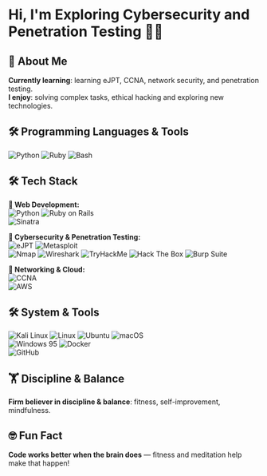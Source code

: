 # Hi, I'm Exploring Cybersecurity and Penetration Testing 🏴‍☠️

## 🚀 About Me
**Currently learning**: learning eJPT, CCNA, network security, and penetration testing.  
**I enjoy**: solving complex tasks, ethical hacking and exploring new technologies.

## 🛠 Programming Languages & Tools
![Python](https://img.shields.io/badge/-Python-3776AB?logo=python&logoColor=white)
![Ruby](https://img.shields.io/badge/-Ruby-CC342D?logo=ruby&logoColor=white)
![Bash](https://img.shields.io/badge/-Bash-4EAA25?logo=gnu-bash&logoColor=white)

## 🛠 Tech Stack

**🔹 Web Development:**  
![Python](https://img.shields.io/badge/Python-3776AB?logo=python&logoColor=fff) 
![Ruby on Rails](https://img.shields.io/badge/-Ruby_on_Rails-CC0000?logo=ruby-on-rails&logoColor=white)  
![Sinatra](https://img.shields.io/badge/Sinatra-FF4F00?style=flat) 

**🔹 Cybersecurity & Penetration Testing:**  
![eJPT](https://img.shields.io/badge/eJPT-In%20Progress-orange?logo=offensive%20security&logoColor=white) 
![Metasploit](https://img.shields.io/badge/-Metasploit-8A2BE2?logo=metasploit&logoColor=white)  
![Nmap](https://img.shields.io/badge/Nmap-Scanner-lightgrey?logo=wireshark) 
![Wireshark](https://img.shields.io/badge/-Wireshark-1679A7?logo=wireshark&logoColor=white) 
![TryHackMe](https://img.shields.io/badge/TryHackMe-red?logo=tryhackme&logoColor=white) 
![Hack The Box](https://img.shields.io/badge/Hack%20The%20Box-Learning-green?logo=hackthebox&logoColor=white) 
![Burp Suite](https://img.shields.io/badge/Burp%20Suite-Analyzing-orange?logo=burpsuite&logoColor=white) 

**🔹 Networking & Cloud:**  
![CCNA](https://img.shields.io/badge/-CCNA-1F75FE?logo=cisco&logoColor=white)  
![AWS](https://img.shields.io/badge/-AWS-FF9900?logo=amazonaws&logoColor=white) 

## 🛠 System & Tools
![Kali Linux](https://img.shields.io/badge/Kali%20Linux-Pentesting-blue?logo=kalilinux&logoColor=white) 
![Linux](https://img.shields.io/badge/-Linux-FCC624?logo=linux&logoColor=black) 
![Ubuntu](https://img.shields.io/badge/Ubuntu-Server-orange?logo=ubuntu&logoColor=white) 
![macOS](https://img.shields.io/badge/-macOS-000000?logo=apple&logoColor=white)  
![Windows 95](https://img.shields.io/badge/Windows%2095-008484?logo=windows95&logoColor=white) 
![Docker](https://img.shields.io/badge/-Docker-2496ED?logo=docker&logoColor=white)  
![GitHub](https://img.shields.io/badge/-GitHub-181717?logo=github&logoColor=white) 

## 🏋️ Discipline & Balance
**Firm believer in discipline & balance**: fitness, self-improvement, mindfulness.

## 🤓 Fun Fact
**Code works better when the brain does** — fitness and meditation help make that happen!
